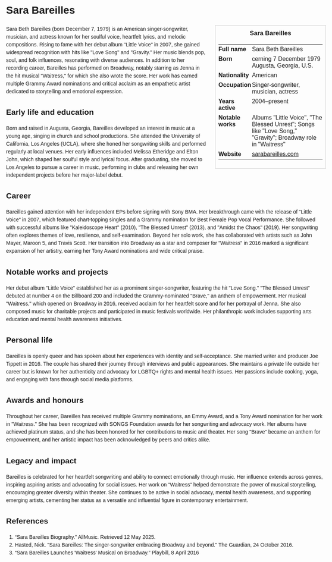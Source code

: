 <!DOCTYPE html>
<html>
<head>
  <title>Sara Bareilles – Profile</title>
  <style>
    body { font-family: Arial, sans-serif; margin: 2rem auto; max-width: 960px; line-height: 1.5; }
    aside.infobox { float: right; width: 280px; margin: 0 0 1rem 1.5rem; border: 1px solid #ccc; padding: 0.5rem; font-size: 0.9rem; }
    aside.infobox h3 { text-align: center; margin-top: 0; }
    aside.infobox table { width: 100%; border-collapse: collapse; }
    aside.infobox td { padding: 0.25rem 0; vertical-align: top; }
    h1 { margin-top: 0; }
    footer.categories { font-size: 0.8rem; color: #555; border-top: 1px solid #ddd; padding-top: 0.5rem; margin-top: 2rem; }
  </style>
</head>
<body>
  <h1>Sara Bareilles</h1>
  <aside class="infobox">
    <h3>Sara Bareilles</h3>
    <table>
      <tr><td><strong>Full name</strong></td><td>Sara Beth Bareilles</td></tr>
      <tr><td><strong>Born</strong></td><td>cerning 7 December 1979<br>Augusta, Georgia, U.S.</td></tr>
      <tr><td><strong>Nationality</strong></td><td>American</td></tr>
      <tr><td><strong>Occupation</strong></td><td>Singer-songwriter, musician, actress</td></tr>
      <tr><td><strong>Years active</strong></td><td>2004–present</td></tr>
      <tr><td><strong>Notable works</strong></td><td>Albums "Little Voice", "The Blessed Unrest"; Songs like "Love Song," "Gravity"; Broadway role in "Waitress"</td></tr>
      <tr><td><strong>Website</strong></td><td><a href="https://sarabareilles.com">sarabareilles.com</a></td></tr>
    </table>
  </aside>
  <p>Sara Beth Bareilles (born December 7, 1979) is an American singer-songwriter, musician, and actress known for her soulful voice, heartfelt lyrics, and melodic compositions. Rising to fame with her debut album "Little Voice" in 2007, she gained widespread recognition with hits like "Love Song" and "Gravity." Her music blends pop, soul, and folk influences, resonating with diverse audiences. In addition to her recording career, Bareilles has performed on Broadway, notably starring as Jenna in the hit musical "Waitress," for which she also wrote the score. Her work has earned multiple Grammy Award nominations and critical acclaim as an empathetic artist dedicated to storytelling and emotional expression.</p>

  <h2>Early life and education</h2>
  <p>Born and raised in Augusta, Georgia, Bareilles developed an interest in music at a young age, singing in church and school productions. She attended the University of California, Los Angeles (UCLA), where she honed her songwriting skills and performed regularly at local venues. Her early influences included Melissa Etheridge and Elton John, which shaped her soulful style and lyrical focus. After graduating, she moved to Los Angeles to pursue a career in music, performing in clubs and releasing her own independent projects before her major-label debut.</p>

  <h2>Career</h2>
  <p>Bareilles gained attention with her independent EPs before signing with Sony BMA. Her breakthrough came with the release of "Little Voice" in 2007, which featured chart-topping singles and a Grammy nomination for Best Female Pop Vocal Performance. She followed with successful albums like "Kaleidoscope Heart" (2010), "The Blessed Unrest" (2013), and "Amidst the Chaos" (2019). Her songwriting often explores themes of love, resilience, and self-examination. Beyond her solo work, she has collaborated with artists such as John Mayer, Maroon 5, and Travis Scott. Her transition into Broadway as a star and composer for "Waitress" in 2016 marked a significant expansion of her artistry, earning her Tony Award nominations and wide critical praise.</p>

  <h2>Notable works and projects</h2>
  <p>Her debut album "Little Voice" established her as a prominent singer-songwriter, featuring the hit "Love Song." "The Blessed Unrest" debuted at number 4 on the Billboard 200 and included the Grammy-nominated "Brave," an anthem of empowerment. Her musical "Waitress," which opened on Broadway in 2016, received acclaim for her heartfelt score and for her portrayal of Jenna. She also composed music for charitable projects and participated in music festivals worldwide. Her philanthropic work includes supporting arts education and mental health awareness initiatives.</p>

  <h2>Personal life</h2>
  <p>Bareilles is openly queer and has spoken about her experiences with identity and self-acceptance. She married writer and producer Joe Tippett in 2016. The couple has shared their journey through interviews and public appearances. She maintains a private life outside her career but is known for her authenticity and advocacy for LGBTQ+ rights and mental health issues. Her passions include cooking, yoga, and engaging with fans through social media platforms.</p>

  <h2>Awards and honours</h2>
  <p>Throughout her career, Bareilles has received multiple Grammy nominations, an Emmy Award, and a Tony Award nomination for her work in "Waitress." She has been recognized with SONGS Foundation awards for her songwriting and advocacy work. Her albums have achieved platinum status, and she has been honored for her contributions to music and theater. Her song "Brave" became an anthem for empowerment, and her artistic impact has been acknowledged by peers and critics alike.</p>

  <h2>Legacy and impact</h2>
  <p>Bareilles is celebrated for her heartfelt songwriting and ability to connect emotionally through music. Her influence extends across genres, inspiring aspiring artists and advocating for social issues. Her work on "Waitress" helped demonstrate the power of musical storytelling, encouraging greater diversity within theater. She continues to be active in social advocacy, mental health awareness, and supporting emerging artists, cementing her status as a versatile and influential figure in contemporary entertainment.</p>

  <h2>References</h2>
  <ol>
    <li>“Sara Bareilles Biography.” AllMusic. Retrieved 12 May 2025.</li>
    <li>Hasted, Nick. "Sara Bareilles: The singer-songwriter embracing Broadway and beyond." The Guardian, 24 October 2016.</li>
    <li>“Sara Bareilles Launches 'Waitress' Musical on Broadway.” Playbill, 8 April 2016